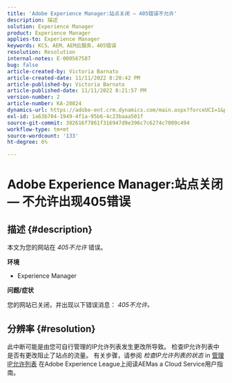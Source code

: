 ```yaml
---
title: 'Adobe Experience Manager:站点关闭 — 405错误不允许'
description: 描述
solution: Experience Manager
product: Experience Manager
applies-to: Experience Manager
keywords: KCS、AEM、AEM云服务，405错误
resolution: Resolution
internal-notes: E-000567587
bug: false
article-created-by: Victoria Barnato
article-created-date: 11/11/2022 8:20:42 PM
article-published-by: Victoria Barnato
article-published-date: 11/11/2022 8:21:57 PM
version-number: 2
article-number: KA-20824
dynamics-url: https://adobe-ent.crm.dynamics.com/main.aspx?forceUCI=1&pagetype=entityrecord&etn=knowledgearticle&id=fecb6b4a-fe61-ed11-9561-6045bd006793
exl-id: 1a63b704-1949-4f1a-95b6-4c23baaa501f
source-git-commit: 382616f7861f316947d9e396c7c6274c7009c494
workflow-type: tm+mt
source-wordcount: '133'
ht-degree: 6%

---
```


# Adobe Experience Manager:站点关闭 — 不允许出现405错误

## 描述 {#description}


本文为您的网站在 *405不允许* 错误。

<b>环境</b>

- Experience Manager


<b>问题/症状</b>

您的网站已关闭，并出现以下错误消息： *405不允许。*


## 分辨率 {#resolution}


此中断可能是由您可自行管理的IP允许列表发生更改所导致。 检查IP允许列表中是否有更改阻止了站点的流量。 有关步骤，请参阅 *检查IP允许列表的状态* in [管理IP允许列表](https://experienceleague.adobe.com/docs/experience-manager-cloud-service/content/implementing/using-cloud-manager/ip-allow-lists/managing-ip-allow-lists.html?lang=en) 在Adobe Experience League上阅读AEMas a Cloud Service用户指南。
